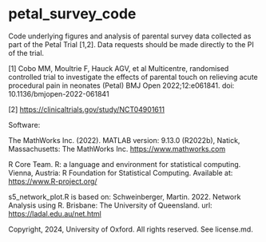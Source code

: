 # petal_survey_code

Code underlying figures and analysis of parental survey data collected as part of the Petal Trial [1,2]. Data requests should be made directly to the PI of the trial. 

[1] Cobo MM, Moultrie F, Hauck AGV, et al Multicentre, randomised controlled trial to investigate the effects of parental touch on relieving acute procedural pain in neonates (Petal) BMJ Open 2022;12:e061841. doi: 10.1136/bmjopen-2022-061841

[2] https://clinicaltrials.gov/study/NCT04901611


Software:

The MathWorks Inc. (2022). MATLAB version: 9.13.0 (R2022b), Natick, Massachusetts: The MathWorks Inc. https://www.mathworks.com

R Core Team. R: a language and environment for statistical computing. Vienna, Austria: R Foundation for Statistical Computing. Available at:
https://www.R-project.org/

s5_network_plot.R is based on: Schweinberger, Martin. 2022. Network Analysis using R. Brisbane: The University of Queensland. url: https://ladal.edu.au/net.html 

Copyright, 2024, University of Oxford. All rights reserved. See license.md. 

